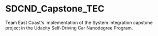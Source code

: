 # SDCND_Capstone_TEC
Team East Coast's implementation of the System Integration capstone project in the Udacity Self-Driving Car Nanodegree Program.
